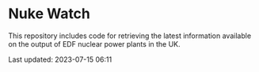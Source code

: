 # Nuke Watch

This repository includes code for retrieving the latest information available on the output of EDF nuclear power plants in the UK.

Last updated: 2023-07-15 06:11